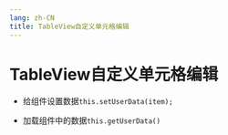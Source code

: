 ```yaml
---
lang: zh-CN
title: TableView自定义单元格编辑
---
```


# TableView自定义单元格编辑

* 给组件设置数据`this.setUserData(item);`

* 加载组件中的数据`this.getUserData()`